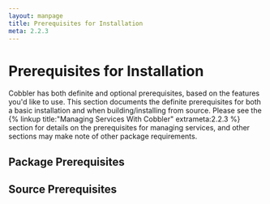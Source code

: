 ```yaml
---
layout: manpage
title: Prerequisites for Installation
meta: 2.2.3
---
```

# Prerequisites for Installation

Cobbler has both definite and optional prerequisites, based on the features you'd like to use. This section documents the definite prerequisites for both a basic installation and when building/installing from source. Please see the {% linkup title:"Managing Services With Cobbler" extrameta:2.2.3 %} section for details on the prerequisites for managing services, and other sections may make note of other package requirements.

## Package Prerequisites

## Source Prerequisites

